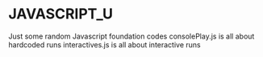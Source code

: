 # JAVASCRIPT_U

Just some random Javascript foundation codes
consolePlay.js is all about hardcoded runs
interactives.js is all about interactive runs
